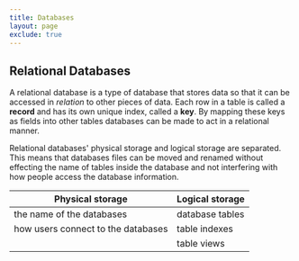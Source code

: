 ```yaml
---
title: Databases
layout: page
exclude: true
---
```

## Relational Databases
A relational database is a type of database that stores data so that it can be accessed in *relation* to other pieces of data. Each row in a table is called a **record** and has its own unique index, called a **key**. By mapping these keys as fields into other tables databases can be made to act in a relational manner.

Relational databases' physical storage and logical storage are separated. This means that databases files can be moved and renamed without effecting the name of tables inside the database and not interfering with how people access the database information.

| Physical storage | Logical storage |
| ---  | --- 
| the name of the databases | database tables |
| how users connect to the databases | table indexes |
| | table views

<!--stackedit_data:
eyJoaXN0b3J5IjpbLTc3ODQzMzk4M119
-->